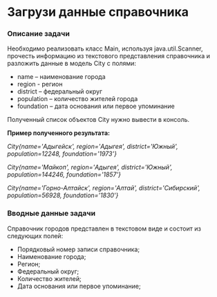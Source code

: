 # Загрузи данные справочника

### Описание задачи

Необходимо реализовать класс Main, используя java.util.Scanner, прочесть информацию из текстового представления
справочника и разложить данные в модель City с полями:
- name – наименование города
- region - регион
- district – федеральный округ
- population – количество жителей города
- foundation – дата основания или первое упоминание

Полученный список объектов City нужно вывести в консоль.

**Пример полученного результата:**

_City{name='Адыгейск', region='Адыгея', district='Южный', population=12248, foundation='1973'}_

_City{name='Майкоп', region='Адыгея', district='Южный', population=144246, foundation='1857'}_

_City{name='Горно-Алтайск', region='Алтай', district='Сибирский', population=56928, foundation='1830'}_

### Вводные данные задачи

Справочник городов представлен в текстовом виде и состоит из следующих полей:

- Порядковый номер записи справочника;
- Наименование города;
- Регион;
- Федеральный округ;
- Количество жителей;
- Дата основания или первое упоминание;

